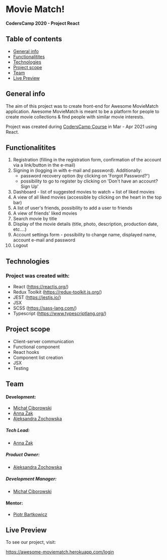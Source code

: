 # Movie Match!

**CodersCamp 2020 - Project React**

## Table of contents

- [General info](#general-info)
- [Functionalitites](#functionalitites)
- [Technologies](#technologies)
- [Project scope](#project-scope)
- [Team](#team)
- [Live Preview](#live-preview)

## General info

The aim of this project was to create front-end for Awesome MovieMatch application.
Awesome MovieMatch is meant to be a platform for people to create movie collections & find people with similar movie interests. 

Project was created during [CodersCamp Course](https://coderscamp.edu.pl) in Mar - Apr 2021 using React.

## Functionalitites

1. Registration (filling in the registration form, confirmation of the account via a link/button in the e-mail) 
2. Signing in (logging in with e-mail and password). 
Additionally: 
    - password recovery option (by clicking on 'Forgot Password?') 
    - possibility to go to register by clicking on 'Don't have an account? Sign Up' 
3. Dashboard - list of suggested movies to watch + list of liked movies 
4. A view of all liked movies (accessible by clicking on the heart in the top bar) 
5. A list of user's friends, possibility to add a user to friends 
6. A view of friends' liked movies 
7. Search movie by title 
8. Display of the movie details (title, photo, description, production date, etc....) 
9. Account settings form - possibility to change name, displayed name, account e-mail and password 
10. Logout

## Technologies

### Project was created with:

- React (https://reactjs.org/)
- Redux Toolkit (https://redux-toolkit.js.org/)
- JEST (https://jestjs.io/)
- JSX
- SCSS (https://sass-lang.com/)
- Typescript (https://www.typescriptlang.org/)

## Project scope

- Client-server communication
- Functional component
- React hooks
- Component list creation
- JSX
- Testing

## Team

#### Development:

- [Michał Ciborowski](https://github.com/Cidebur)
- [Anna Żak](https://github.com/AnnZak)
- [Aleksandra Żochowska](https://github.com/AleksandraZochowska)

##### Tech Lead:

- [Anna Żak](https://github.com/AnnZak)

##### Product Owner:

- [Aleksandra Żochowska](https://github.com/AleksandraZochowska)

##### Development Manager:

- [Michał Ciborowski](https://github.com/Cidebur)

#### Mentor:

- [Piotr Bartkowicz](https://github.com/BartkowiczPiotr)

## Live Preview

To see our project, visit:

https://awesome-moviematch.herokuapp.com/login
